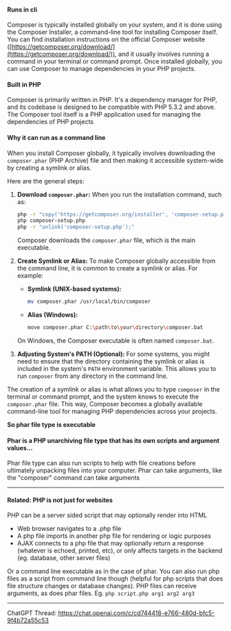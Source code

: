 ```toc
```

#### Runs in cli
  
Composer is typically installed globally on your system, and it is done using the Composer Installer, a command-line tool for installing Composer itself. You can find installation instructions on the official Composer website ([https://getcomposer.org/download/](https://getcomposer.org/download/)), and it usually involves running a command in your terminal or command prompt. Once installed globally, you can use Composer to manage dependencies in your PHP projects.

#### Built in PHP

Composer is primarily written in PHP. It's a dependency manager for PHP, and its codebase is designed to be compatible with PHP 5.3.2 and above. The Composer tool itself is a PHP application used for managing the dependencies of PHP projects

#### Why it can run as a command line

When you install Composer globally, it typically involves downloading the `composer.phar` (PHP Archive) file and then making it accessible system-wide by creating a symlink or alias.

Here are the general steps:

1. **Download `composer.phar`:** When you run the installation command, such as:

    ```bash
    php -r "copy('https://getcomposer.org/installer', 'composer-setup.php');"
    php composer-setup.php
    php -r "unlink('composer-setup.php');"
    ```

    Composer downloads the `composer.phar` file, which is the main executable.

2. **Create Symlink or Alias:** To make Composer globally accessible from the command line, it is common to create a symlink or alias. For example:

    - **Symlink (UNIX-based systems):**
        ```bash
        mv composer.phar /usr/local/bin/composer
        ```

    - **Alias (Windows):**
        ```bash
        move composer.phar C:\path\to\your\directory\composer.bat
        ```

    On Windows, the Composer executable is often named `composer.bat`.

3. **Adjusting System's PATH (Optional):** For some systems, you might need to ensure that the directory containing the symlink or alias is included in the system's `PATH` environment variable. This allows you to run `composer` from any directory in the command line.

The creation of a symlink or alias is what allows you to type `composer` in the terminal or command prompt, and the system knows to execute the `composer.phar` file. This way, Composer becomes a globally available command-line tool for managing PHP dependencies across your projects.

**So phar file type is executable**

#### Phar is a PHP unarchiving file type that has its own scripts and argument values...

Phar file type can also run scripts to help with file creations before ultimately unpacking files into your computer. Phar can take arguments, like the "composer" command can take arguments

---


#### Related: PHP is not just for websites

PHP can be a server sided script that may optionally render into HTML
- Web browser navigates to a .php file
- A php file imports in another php file for rendering or logic purposes
- AJAX connects to a php file that may optionally return a response (whatever is echoed, printed, etc), or only affects targets in the backend (eg. database, other server files)

Or  a command line executable as in the case of phar. You can also run php files as a script from command line though (helpful for php scripts that does file structure changes or database changes). PHP files can receive arguments, as does phar files. 
Eg.
`php script.php arg1 arg2 arg3`


---

ChatGPT Thread:
https://chat.openai.com/c/cd744418-e766-480d-bfc5-9f4b72a55c53